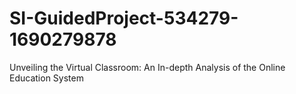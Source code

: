 # SI-GuidedProject-534279-1690279878
Unveiling the Virtual Classroom: An In-depth Analysis of the Online Education System

